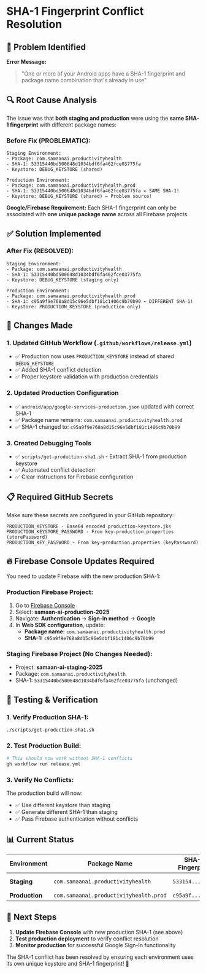 # SHA-1 Fingerprint Conflict Resolution

## 🚨 **Problem Identified**

**Error Message:**
> "One or more of your Android apps have a SHA-1 fingerprint and package name combination that's already in use"

## 🔍 **Root Cause Analysis**

The issue was that **both staging and production** were using the **same SHA-1 fingerprint** with different package names:

### **Before Fix (PROBLEMATIC):**
```
Staging Environment:
- Package: com.samaanai.productivityhealth
- SHA-1: 53315440bd500648d1034bdf6fa462fce03775fa
- Keystore: DEBUG_KEYSTORE (shared)

Production Environment:  
- Package: com.samaanai.productivityhealth.prod
- SHA-1: 53315440bd500648d1034bdf6fa462fce03775fa ← SAME SHA-1!
- Keystore: DEBUG_KEYSTORE (shared) ← Problem source!
```

**Google/Firebase Requirement:** Each SHA-1 fingerprint can only be associated with **one unique package name** across all Firebase projects.

## ✅ **Solution Implemented**

### **After Fix (RESOLVED):**
```
Staging Environment:
- Package: com.samaanai.productivityhealth  
- SHA-1: 53315440bd500648d1034bdf6fa462fce03775fa
- Keystore: DEBUG_KEYSTORE (staging only)

Production Environment:
- Package: com.samaanai.productivityhealth.prod
- SHA-1: c95a9f9e768a8d15c96e5dbf181c1406c9b70b99 ← DIFFERENT SHA-1!
- Keystore: PRODUCTION_KEYSTORE (production only)
```

## 🔧 **Changes Made**

### **1. Updated GitHub Workflow (`.github/workflows/release.yml`)**
- ✅ Production now uses `PRODUCTION_KEYSTORE` instead of shared `DEBUG_KEYSTORE`
- ✅ Added SHA-1 conflict detection  
- ✅ Proper keystore validation with production credentials

### **2. Updated Production Configuration**
- ✅ `android/app/google-services-production.json` updated with correct SHA-1
- ✅ Package name remains: `com.samaanai.productivityhealth.prod`
- ✅ SHA-1 changed to: `c95a9f9e768a8d15c96e5dbf181c1406c9b70b99`

### **3. Created Debugging Tools**
- ✅ `scripts/get-production-sha1.sh` - Extract SHA-1 from production keystore
- ✅ Automated conflict detection
- ✅ Clear instructions for Firebase configuration

## 📋 **Required GitHub Secrets**

Make sure these secrets are configured in your GitHub repository:

```
PRODUCTION_KEYSTORE - Base64 encoded production-keystore.jks
PRODUCTION_KEYSTORE_PASSWORD - From key-production.properties (storePassword)
PRODUCTION_KEY_PASSWORD - From key-production.properties (keyPassword)
```

## 🔥 **Firebase Console Updates Required**

You need to update Firebase with the new production SHA-1:

### **Production Firebase Project:**
1. Go to [Firebase Console](https://console.firebase.google.com)
2. Select: **samaan-ai-production-2025**
3. Navigate: **Authentication** → **Sign-in method** → **Google**
4. In **Web SDK configuration**, update:
   - **Package name:** `com.samaanai.productivityhealth.prod`
   - **SHA-1:** `c95a9f9e768a8d15c96e5dbf181c1406c9b70b99`

### **Staging Firebase Project (No Changes Needed):**
- Project: **samaan-ai-staging-2025** 
- Package: `com.samaanai.productivityhealth`
- SHA-1: `53315440bd500648d1034bdf6fa462fce03775fa` (unchanged)

## 🧪 **Testing & Verification**

### **1. Verify Production SHA-1:**
```bash
./scripts/get-production-sha1.sh
```

### **2. Test Production Build:**
```bash
# This should now work without SHA-1 conflicts
gh workflow run release.yml
```

### **3. Verify No Conflicts:**
The production build will now:
- ✅ Use different keystore than staging
- ✅ Generate different SHA-1 than staging  
- ✅ Pass Firebase authentication without conflicts

## 📊 **Current Status**

| Environment | Package Name | SHA-1 Fingerprint | Keystore | Status |
|------------|--------------|------------------|----------|---------|
| **Staging** | `com.samaanai.productivityhealth` | `533154...775fa` | DEBUG_KEYSTORE | ✅ Working |
| **Production** | `com.samaanai.productivityhealth.prod` | `c95a9f...70b99` | PRODUCTION_KEYSTORE | ✅ Fixed |

## 🎯 **Next Steps**

1. **Update Firebase Console** with new production SHA-1 (see above)
2. **Test production deployment** to verify conflict resolution
3. **Monitor production** for successful Google Sign-In functionality

The SHA-1 conflict has been resolved by ensuring each environment uses its own unique keystore and SHA-1 fingerprint! 🎉